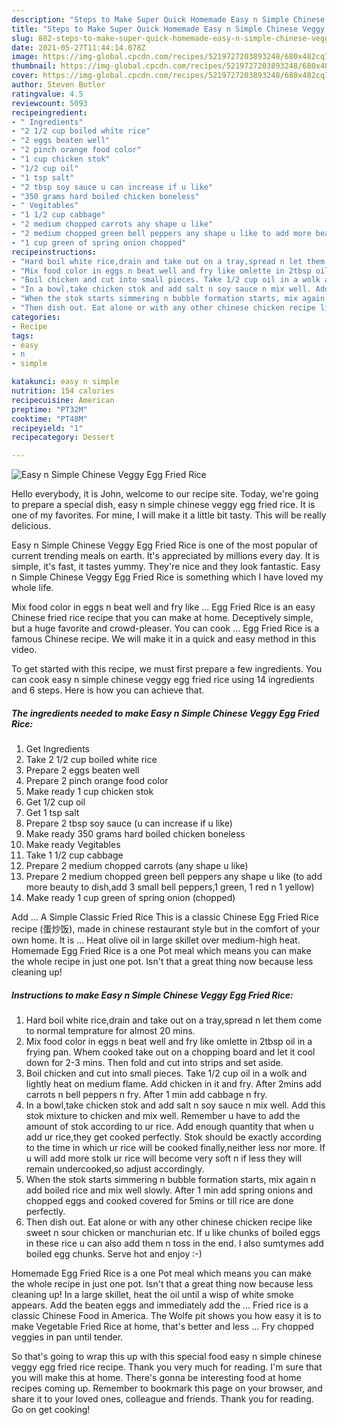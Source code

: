 ```yaml
---
description: "Steps to Make Super Quick Homemade Easy n Simple Chinese Veggy Egg Fried Rice"
title: "Steps to Make Super Quick Homemade Easy n Simple Chinese Veggy Egg Fried Rice"
slug: 882-steps-to-make-super-quick-homemade-easy-n-simple-chinese-veggy-egg-fried-rice
date: 2021-05-27T11:44:14.078Z
image: https://img-global.cpcdn.com/recipes/5219727203893248/680x482cq70/easy-n-simple-chinese-veggy-egg-fried-rice-recipe-main-photo.jpg
thumbnail: https://img-global.cpcdn.com/recipes/5219727203893248/680x482cq70/easy-n-simple-chinese-veggy-egg-fried-rice-recipe-main-photo.jpg
cover: https://img-global.cpcdn.com/recipes/5219727203893248/680x482cq70/easy-n-simple-chinese-veggy-egg-fried-rice-recipe-main-photo.jpg
author: Steven Butler
ratingvalue: 4.5
reviewcount: 5093
recipeingredient:
- " Ingredients"
- "2 1/2 cup boiled white rice"
- "2 eggs beaten well"
- "2 pinch orange food color"
- "1 cup chicken stok"
- "1/2 cup oil"
- "1 tsp salt"
- "2 tbsp soy sauce u can increase if u like"
- "350 grams hard boiled chicken boneless"
- " Vegitables"
- "1 1/2 cup cabbage"
- "2 medium chopped carrots any shape u like"
- "2 medium chopped green bell peppers any shape u like to add more beauty to dishadd 3 small bell peppers1 green 1 red n 1 yellow"
- "1 cup green of spring onion chopped"
recipeinstructions:
- "Hard boil white rice,drain and take out on a tray,spread n let them come to normal temprature for almost 20 mins."
- "Mix food color in eggs n beat well and fry like omlette in 2tbsp oil in a frying pan. Whem cooked take out on a chopping board and let it cool down for 2-3 mins. Then fold and cut into strips and set aside."
- "Boil chicken and cut into small pieces. Take 1/2 cup oil in a wolk and lightly heat on medium flame. Add chicken in it and fry. After 2mins add carrots n bell peppers n fry. After 1 min add cabbage n fry."
- "In a bowl,take chicken stok and add salt n soy sauce n mix well. Add this stok mixture to chicken and mix well. Remember u have to add the amount of stok according to ur rice. Add enough quantity that when u add ur rice,they get cooked perfectly. Stok should be exactly according to the time in which ur rice will be cooked finally,neither less nor more. If u will add more stolk ur rice will become very soft n if less they will remain undercooked,so adjust accordingly."
- "When the stok starts simmering n bubble formation starts, mix again n add boiled rice and mix well slowly. After 1 min add spring onions and chopped eggs and cooked covered for 5mins or till rice are done perfectly."
- "Then dish out. Eat alone or with any other chinese chicken recipe like sweet n sour chicken or manchurian etc. If u like chunks of boiled eggs in these rice u can also add them n toss in the end. I also sumtymes add boiled egg chunks. Serve hot and enjoy :-)"
categories:
- Recipe
tags:
- easy
- n
- simple

katakunci: easy n simple 
nutrition: 154 calories
recipecuisine: American
preptime: "PT32M"
cooktime: "PT48M"
recipeyield: "1"
recipecategory: Dessert

---
```



![Easy n Simple Chinese Veggy Egg Fried Rice](https://img-global.cpcdn.com/recipes/5219727203893248/680x482cq70/easy-n-simple-chinese-veggy-egg-fried-rice-recipe-main-photo.jpg)

Hello everybody, it is John, welcome to our recipe site. Today, we're going to prepare a special dish, easy n simple chinese veggy egg fried rice. It is one of my favorites. For mine, I will make it a little bit tasty. This will be really delicious.

Easy n Simple Chinese Veggy Egg Fried Rice is one of the most popular of current trending meals on earth. It's appreciated by millions every day. It is simple, it's fast, it tastes yummy. They're nice and they look fantastic. Easy n Simple Chinese Veggy Egg Fried Rice is something which I have loved my whole life.

Mix food color in eggs n beat well and fry like … Egg Fried Rice is an easy Chinese fried rice recipe that you can make at home. Deceptively simple, but a huge favorite and crowd-pleaser. You can cook … Egg Fried Rice is a famous Chinese recipe. We will make it in a quick and easy method in this video.


To get started with this recipe, we must first prepare a few ingredients. You can cook easy n simple chinese veggy egg fried rice using 14 ingredients and 6 steps. Here is how you can achieve that.

<!--inarticleads1-->

##### The ingredients needed to make Easy n Simple Chinese Veggy Egg Fried Rice:

1. Get  Ingredients
1. Take 2 1/2 cup boiled white rice
1. Prepare 2 eggs beaten well
1. Prepare 2 pinch orange food color
1. Make ready 1 cup chicken stok
1. Get 1/2 cup oil
1. Get 1 tsp salt
1. Prepare 2 tbsp soy sauce (u can increase if u like)
1. Make ready 350 grams hard boiled chicken boneless
1. Make ready  Vegitables
1. Take 1 1/2 cup cabbage
1. Prepare 2 medium chopped carrots (any shape u like)
1. Prepare 2 medium chopped green bell peppers any shape u like (to add more beauty to dish,add 3 small bell peppers,1 green, 1 red n 1 yellow)
1. Make ready 1 cup green of spring onion (chopped)


Add … A Simple Classic Fried Rice This is a classic Chinese Egg Fried Rice recipe (蛋炒饭), made in chinese restaurant style but in the comfort of your own home. It is … Heat olive oil in large skillet over medium-high heat. Homemade Egg Fried Rice is a one Pot meal which means you can make the whole recipe in just one pot. Isn&#39;t that a great thing now because less cleaning up! 

<!--inarticleads2-->

##### Instructions to make Easy n Simple Chinese Veggy Egg Fried Rice:

1. Hard boil white rice,drain and take out on a tray,spread n let them come to normal temprature for almost 20 mins.
1. Mix food color in eggs n beat well and fry like omlette in 2tbsp oil in a frying pan. Whem cooked take out on a chopping board and let it cool down for 2-3 mins. Then fold and cut into strips and set aside.
1. Boil chicken and cut into small pieces. Take 1/2 cup oil in a wolk and lightly heat on medium flame. Add chicken in it and fry. After 2mins add carrots n bell peppers n fry. After 1 min add cabbage n fry.
1. In a bowl,take chicken stok and add salt n soy sauce n mix well. Add this stok mixture to chicken and mix well. Remember u have to add the amount of stok according to ur rice. Add enough quantity that when u add ur rice,they get cooked perfectly. Stok should be exactly according to the time in which ur rice will be cooked finally,neither less nor more. If u will add more stolk ur rice will become very soft n if less they will remain undercooked,so adjust accordingly.
1. When the stok starts simmering n bubble formation starts, mix again n add boiled rice and mix well slowly. After 1 min add spring onions and chopped eggs and cooked covered for 5mins or till rice are done perfectly.
1. Then dish out. Eat alone or with any other chinese chicken recipe like sweet n sour chicken or manchurian etc. If u like chunks of boiled eggs in these rice u can also add them n toss in the end. I also sumtymes add boiled egg chunks. Serve hot and enjoy :-)


Homemade Egg Fried Rice is a one Pot meal which means you can make the whole recipe in just one pot. Isn&#39;t that a great thing now because less cleaning up! In a large skillet, heat the oil until a wisp of white smoke appears. Add the beaten eggs and immediately add the … Fried rice is a classic Chinese Food in America. The Wolfe pit shows you how easy it is to make Vegetable Fried Rice at home, that&#39;s better and less … Fry chopped veggies in pan until tender. 

So that's going to wrap this up with this special food easy n simple chinese veggy egg fried rice recipe. Thank you very much for reading. I'm sure that you will make this at home. There's gonna be interesting food at home recipes coming up. Remember to bookmark this page on your browser, and share it to your loved ones, colleague and friends. Thank you for reading. Go on get cooking!
